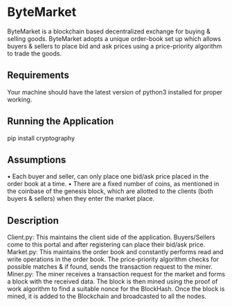 # ByteMarket
ByteMarket is a blockchain based decentralized exchange for buying & selling goods. ByteMarket adopts a unique order-book set up which allows buyers & sellers to place bid and ask prices using a price-priority algorithm to trade the goods.
## Requirements
Your machine should have the latest version of python3 installed for proper working.
## Running the Application
pip install cryptography

## Assumptions
•	Each buyer and seller, can only place one bid/ask price placed in the order book at a time.
•	There are a fixed number of coins, as mentioned in the coinbase of the genesis block, which are allotted to the clients (both buyers & sellers) when they enter the market place.

## Description
Client.py: This maintains the client side of the application. Buyers/Sellers come to this portal and after registering can place their bid/ask price.
Market.py: This maintains the order book and constantly performs read and write operations in the order book. The price-priority algorithm checks for possible matches & if found, sends the transaction request to the miner.
Miner.py: The miner receives a transaction request for the market and forms a block with the received data. The block is then mined using the proof of work algorithm to find a suitable nonce for the BlockHash. Once the block is mined, it is added to the Blockchain and broadcasted to all the nodes.

